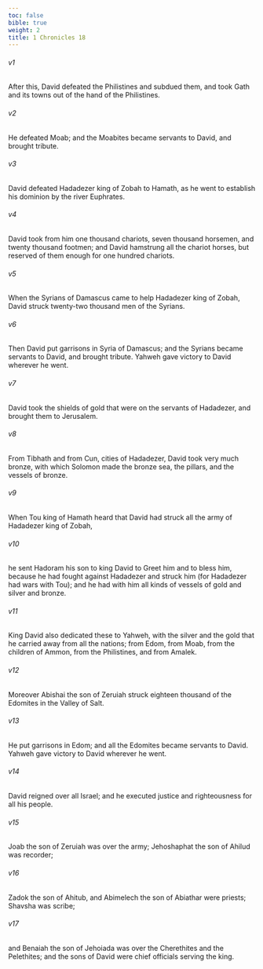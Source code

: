 ```yaml
---
toc: false
bible: true
weight: 2
title: 1 Chronicles 18
---
```




###### v1 
After this, David defeated the Philistines and subdued them, and took Gath and its towns out of the hand of the Philistines. 

###### v2 
He defeated Moab; and the Moabites became servants to David, and brought tribute. 

###### v3 
David defeated Hadadezer king of Zobah to Hamath, as he went to establish his dominion by the river Euphrates. 

###### v4 
David took from him one thousand chariots, seven thousand horsemen, and twenty thousand footmen; and David hamstrung all the chariot horses, but reserved of them enough for one hundred chariots. 

###### v5 
When the Syrians of Damascus came to help Hadadezer king of Zobah, David struck twenty-two thousand men of the Syrians. 

###### v6 
Then David put garrisons in Syria of Damascus; and the Syrians became servants to David, and brought tribute. Yahweh gave victory to David wherever he went. 

###### v7 
David took the shields of gold that were on the servants of Hadadezer, and brought them to Jerusalem. 

###### v8 
From Tibhath and from Cun, cities of Hadadezer, David took very much bronze, with which Solomon made the bronze sea, the pillars, and the vessels of bronze. 

###### v9 
When Tou king of Hamath heard that David had struck all the army of Hadadezer king of Zobah, 

###### v10 
he sent Hadoram his son to king David to Greet him and to bless him, because he had fought against Hadadezer and struck him (for Hadadezer had wars with Tou); and he had with him all kinds of vessels of gold and silver and bronze. 

###### v11 
King David also dedicated these to Yahweh, with the silver and the gold that he carried away from all the nations; from Edom, from Moab, from the children of Ammon, from the Philistines, and from Amalek. 

###### v12 
Moreover Abishai the son of Zeruiah struck eighteen thousand of the Edomites in the Valley of Salt. 

###### v13 
He put garrisons in Edom; and all the Edomites became servants to David. Yahweh gave victory to David wherever he went. 

###### v14 
David reigned over all Israel; and he executed justice and righteousness for all his people. 

###### v15 
Joab the son of Zeruiah was over the army; Jehoshaphat the son of Ahilud was recorder; 

###### v16 
Zadok the son of Ahitub, and Abimelech the son of Abiathar were priests; Shavsha was scribe; 

###### v17 
and Benaiah the son of Jehoiada was over the Cherethites and the Pelethites; and the sons of David were chief officials serving the king.
